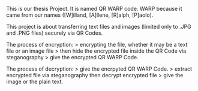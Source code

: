 This is our thesis Project. It is named QR WARP code. WARP because it came from our names ([W]illand, [A]llene, [R]alph, [P]aolo).

This project is about transferring text files and images (limited only to .JPG and .PNG files) securely via QR Codes.

The process of encryption:
      > encrypting the file, whether it may be a text file or an image file
      > then hide the encrypted file inside the QR Code via steganography 
      > give the encrypted QR WARP Code.
      
The process of decryption:
      > give the encrpyted QR WARP Code.
      > extract encrypted file via steganography then decrypt encrypted file
      > give the image or the plain text.

